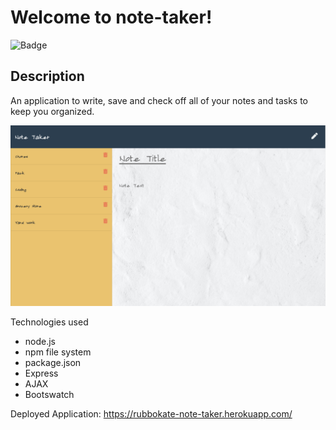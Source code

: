 # Welcome to note-taker!
![Badge](https://img.shields.io/badge/license-MIT-green)

## Description

An application to write, save and check off all of your notes and tasks to keep you organized.

![Screen Shot of App](/public/assets/images/screen-shot.png)

Technologies used
* node.js
* npm file system
* package.json
* Express
* AJAX
* Bootswatch

Deployed Application: https://rubbokate-note-taker.herokuapp.com/
